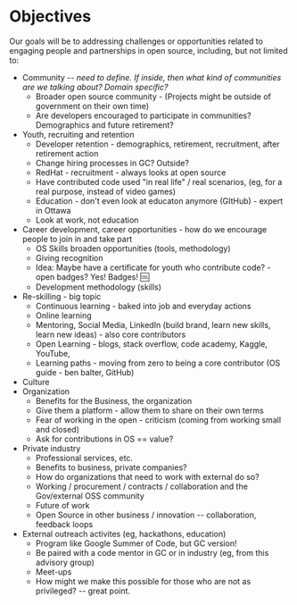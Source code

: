 # Objectives

Our goals will be to addressing challenges or opportunities related to engaging people and partnerships in open source, including, but not limited to:

* Community -- *need to define. If inside, then what kind of communities are we talking about? Domain specific?*
  * Broader open source community - (Projects might be outside of government on their own time)
  * Are developers encouraged to participate in communities? Demographics and future retirement?
* Youth, recruiting and retention
  * Developer retention - demographics, retirement, recruitment, after retirement action
  * Change hiring processes in GC? Outside?
  * RedHat - recruitment - always looks at open source
  * Have contributed code used "in real life" / real scenarios, (eg, for a real purpose, instead of video games)
  * Education - don't even look at educaton anymore (GItHub) - expert in Ottawa
  * Look at work, not education
* Career development, career opportunities - how do we encourage people to join in and take part
  * OS Skills broaden opportunities (tools, methodology)
  * Giving recognition
  * Idea: Maybe have a certificate for youth who contribute code? - open badges? Yes! Badges! 🆒
  * Development methodology (skills)
* Re-skilling - big topic
  * Continuous learning - baked into job and everyday actions
  * Online learning
  * Mentoring, Social Media, LinkedIn (build brand, learn new skills, learn new ideas) - also core contributors
  * Open Learning - blogs, stack overflow, code academy, Kaggle, YouTube,
  * Learning paths - moving from zero to being a core contributor (OS guide - ben balter, GitHub)
* Culture
* Organization
  * Benefits for the Business, the organization
  * Give them a platform - allow them to share on their own terms
  * Fear of working in the open - criticism (coming from working small and closed)
  * Ask for contributions in OS == value?
* Private industry
  * Professional services, etc.
  * Benefits to business, private companies?
  * How do organizations that need to work with external do so?
  * Working / procurement / contracts / collaboration and the Gov/external OSS community
  * Future of work
  * Open Source in other business / innovation -- collaboration, feedback loops
* External outreach activites (eg, hackathons, education)
  * Program like Google Summer of Code, but GC version!
  * Be paired with a code mentor in GC or in industry (eg, from this advisory group)
  * Meet-ups
  * How might we make this possible for those who are not as privileged? -- great point.
